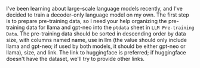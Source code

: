 I've been learning about large-scale language models recently, and I've decided to train a decoder-only language model on my own. The first step is to prepare pre-training data, so I need your help organizing the pre-training data for llama and gpt-neo into the `ptdata` sheet in `LLM Pre-training Data`. The pre-training data should be sorted in descending order by data size, with columns named name, use in llm (the value should only include llama and gpt-neo; if used by both models, it should be either gpt-neo or llama), size, and link. The link to huggingface is preferred; if huggingface doesn't have the dataset, we'll try to provide other links.